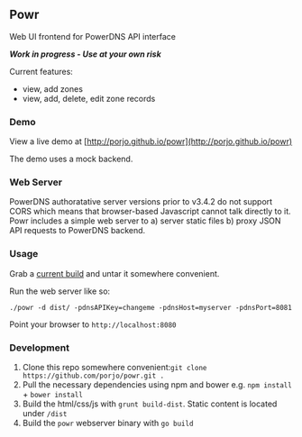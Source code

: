 ## Powr

Web UI frontend for PowerDNS API interface

***Work in progress - Use at your own risk***

Current features:

- view, add zones
- view, add, delete, edit zone records

### Demo

View a live demo at [http://porjo.github.io/powr](http://porjo.github.io/powr)

The demo uses a mock backend.

### Web Server

PowerDNS authoratative server versions prior to v3.4.2 do not support CORS which means that browser-based Javascript cannot talk directly to it. Powr includes a simple web server to a) server static files b) proxy JSON API requests to PowerDNS backend.

### Usage

Grab a [current build](https://github.com/porjo/powr/releases) and untar it somewhere convenient.

Run the web server like so:
```
./powr -d dist/ -pdnsAPIKey=changeme -pdnsHost=myserver -pdnsPort=8081
```

Point your browser to `http://localhost:8080`

### Development

1. Clone this repo somewhere convenient:`git clone https://github.com/porjo/powr.git .`
1. Pull the necessary dependencies using npm and bower e.g. `npm install` + `bower install`
1. Build the html/css/js with `grunt build-dist`. Static content is located under `/dist`
1. Build the `powr` webserver binary with `go build`
